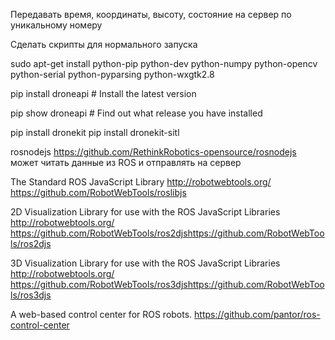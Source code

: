 

Передавать время, координаты, высоту, состояние на сервер по уникальному номеру


Сделать скрипты для нормального запуска



sudo apt-get install python-pip python-dev python-numpy python-opencv python-serial python-pyparsing python-wxgtk2.8

pip install droneapi    # Install the latest version

pip show droneapi    # Find out what release you have installed


pip install dronekit
pip install dronekit-sitl



rosnodejs
https://github.com/RethinkRobotics-opensource/rosnodejs
может читать данные из ROS и отправлять на сервер

The Standard ROS JavaScript Library http://robotwebtools.org/
https://github.com/RobotWebTools/roslibjs


2D Visualization Library for use with the ROS JavaScript Libraries http://robotwebtools.org/
https://github.com/RobotWebTools/ros2djshttps://github.com/RobotWebTools/ros2djs

3D Visualization Library for use with the ROS JavaScript Libraries http://robotwebtools.org/
https://github.com/RobotWebTools/ros3djshttps://github.com/RobotWebTools/ros3djs


A web-based control center for ROS robots.
https://github.com/pantor/ros-control-center


